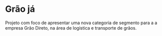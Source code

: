 # Grão já
Projeto com foco de apresentar uma nova categoria de segmento para a a empresa Grão Direto, na área de logistica e transporte de grãos.
